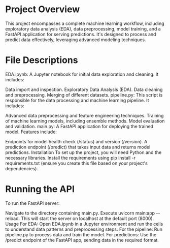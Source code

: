 
# Project Overview
This project encompasses a complete machine learning workflow, including exploratory data analysis (EDA), data preprocessing, model training, and a FastAPI application for serving predictions. It's designed to process and predict data effectively, leveraging advanced modeling techniques.

# File Descriptions
EDA.ipynb: A Jupyter notebook for initial data exploration and cleaning. It includes:

Data import and inspection.
Exploratory Data Analysis (EDA).
Data cleaning and preprocessing.
Merging of different datasets.
pipeline.py: This script is responsible for the data processing and machine learning pipeline. It includes:

Advanced data preprocessing and feature engineering techniques.
Training of machine learning models, including ensemble methods.
Model evaluation and validation.
main.py: A FastAPI application for deploying the trained model. Features include:

Endpoints for model health check (/status) and version (/version).
A prediction endpoint (/predict) that takes input data and returns model predictions.
Installation
To set up the project, you will need Python and the necessary libraries. Install the requirements using pip install -r requirements.txt (ensure you create this file based on your project's dependencies).

# Running the API
To run the FastAPI server:

Navigate to the directory containing main.py.
Execute uvicorn main:app --reload. This will start the server on localhost at the default port (8000).
Usage
For EDA: Open EDA.ipynb in a Jupyter environment and run the cells to understand data patterns and preprocessing steps.
For the pipeline: Run pipeline.py to process data and train the model.
For predictions: Use the /predict endpoint of the FastAPI app, sending data in the required format.
